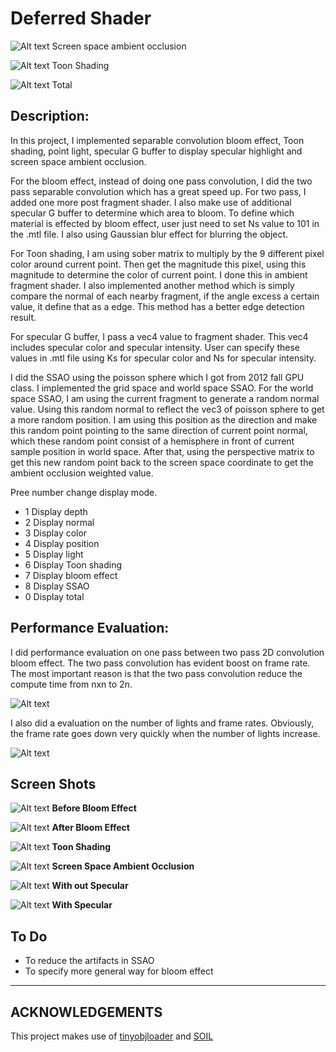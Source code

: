 # Deferred Shader #

![Alt text](SSAOC.png "SSAO")
Screen space ambient occlusion

![Alt text](ToonC.png "Toon Shading")
Toon Shading

![Alt text](totalc.png "Total")
Total


## Description: ##
In this project, I implemented separable convolution bloom effect, Toon shading, point light, specular G buffer to display specular highlight and screen space ambient occlusion.

For the bloom effect, instead of doing one pass convolution, I did the two pass separable convolution which has a great speed up. For two pass, I added one more post fragment shader. I also make use of additional specular G buffer to determine which area to bloom. To define which material is effected by bloom effect, user just need to set Ns value to 101 in the .mtl file. I also using Gaussian blur effect for blurring the object.

For Toon shading, I am using sober matrix to multiply by the 9 different pixel color around current point. Then get the magnitude this pixel, using this magnitude to determine the color of current point. I done this in ambient fragment shader. I also implemented another method which is simply compare the normal of each nearby fragment, if the angle excess a certain value, it define that as a edge. This method has a better edge detection result.

For specular G buffer, I pass a vec4 value to fragment shader. This vec4 includes specular color and specular intensity. User can specify these values in .mtl file using Ks for specular color and Ns for specular intensity.

I did the SSAO using the poisson sphere which I got from 2012 fall GPU class. I implemented the grid space and world space SSAO. For the world space SSAO, I am using the current fragment to generate a random normal value. Using this random normal to reflect the vec3 of poisson sphere to get a more random position. I am using this position as the direction and make this random point pointing to the same direction of current point normal, which these random point consist of a hemisphere in front of current sample position in world space. After that, using the perspective matrix to get this new random point back to the screen space coordinate to get the ambient occlusion weighted value.    

Pree number change display mode.

- 1 Display depth
- 2 Display normal
- 3 Display color
- 4 Display position
- 5 Display light
- 6 Display Toon shading
- 7 Display bloom effect
- 8 Display SSAO
- 0 Display total



## Performance Evaluation: ##

I did performance evaluation on one pass between two pass 2D convolution bloom effect. The two pass convolution has evident boost on frame rate. The most important reason is that the two pass convolution reduce the compute time from nxn to 2n.


![Alt text](TwopassOnepass.png "Two Pass Vs One Pass")


I also did a evaluation on the number of lights and frame rates. Obviously, the frame rate goes down very quickly when the number of lights increase.


![Alt text](numberLights.png "Number of Lights and Frame Rate")



## Screen Shots ##

![Alt text](before.png "before")
**Before Bloom Effect**

![Alt text](after.png "after")
**After Bloom Effect**

![Alt text](ToonB.png "Toon Shading")
**Toon Shading**

![Alt text](SSAOB.png "SSAO")
**Screen Space Ambient Occlusion**

![Alt text](withoutSpecular.png "Without Specular")
**With out Specular**

![Alt text](withSpecular.png "With Specular")
**With Specular**


## To Do ##


- To reduce the artifacts in SSAO
- To specify more general way for bloom effect
 


---
ACKNOWLEDGEMENTS
---
This project makes use of [tinyobjloader](http://syoyo.github.io/tinyobjloader/) and [SOIL](http://lonesock.net/soil.html)
